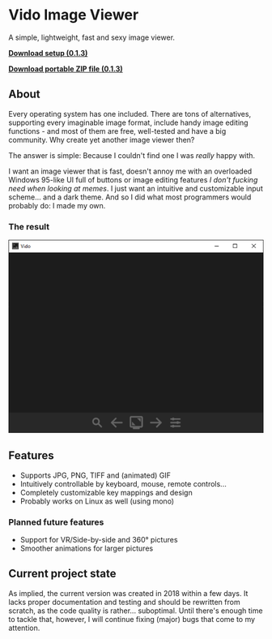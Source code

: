 # Vido Image Viewer
A simple, lightweight, fast and sexy image viewer.

[**Download setup (0.1.3)**](https://github.com/bauermaximilian/Vido/releases/download/0.1.3/VidoSetup_0.1.3.exe)

[**Download portable ZIP file (0.1.3)**](https://github.com/bauermaximilian/Vido/releases/download/0.1.3/VidoPortable_0.1.3.zip)

## About
Every operating system has one included. There are tons of alternatives, supporting every imaginable image format, include handy image editing functions - and most of them are free, well-tested and have a big community. Why create yet another image viewer then?

The answer is simple: Because I couldn't find one I was *really* happy with.

I want an image viewer that is fast, doesn't annoy me with an overloaded Windows 95-like UI full of buttons or image editing features *I don't fucking need when looking at memes*. I just want an intuitive and customizable input scheme... and a dark theme. And so I did what most programmers would probably do: I made my own.

### The result
![alt text](./media/screenshot.png "Screenshot of Vido")

## Features
- Supports JPG, PNG, TIFF and (animated) GIF
- Intuitively controllable by keyboard, mouse, remote controls...
- Completely customizable key mappings and design
- Probably works on Linux as well (using mono)

### Planned future features
- Support for VR/Side-by-side and 360° pictures
- Smoother animations for larger pictures

## Current project state
As implied, the current version was created in 2018 within a few days. It lacks proper documentation and testing and should be rewritten from scratch, as the code quality is rather... suboptimal. Until there's enough time to tackle that, however, I will continue fixing (major) bugs that come to my attention.
